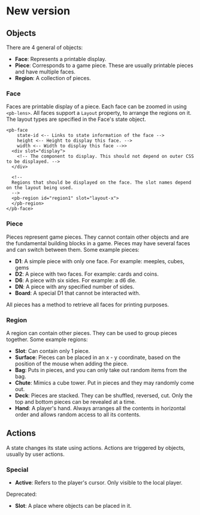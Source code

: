 # New version

## Objects

There are 4 general of objects:

-   **Face**: Represents a printable display.
-   **Piece**: Corresponds to a game piece. These are usually printable pieces and have multiple
    faces.
-   **Region**: A collection of pieces.

### Face

Faces are printable display of a piece. Each face can be zoomed in using `<pb-lens>`. All faces
support a `Layout` property, to arrange the regions on it. The layout types are specified in the
Face's state object.

```
<pb-face
    state-id <-- Links to state information of the face -->
    height <-- Height to display this face. -->
    width <-- Width to display this face -->>
  <div slot="display">
    <!-- The component to display. This should not depend on outer CSS to be displayed. -->
  </div>

  <!--
  Regions that should be displayed on the face. The slot names depend on the layout being used.
  -->
  <pb-region id="region1" slot="layout-x">
  </pb-region>
</pb-face>
```

### Piece

Pieces represent game pieces. They cannot contain other objects and are the fundamental building
blocks in a game. Pieces may have several faces and can switch between them. Some example pieces:

-   **D1**: A simple piece with only one face. For example: meeples, cubes, gems
-   **D2**: A piece with two faces. For example: cards and coins.
-   **D6**: A piece with six sides. For example: a d6 die.
-   **DN**: A piece with any specified number of sides.
-   **Board**: A special D1 that cannot be interacted with.

All pieces has a method to retrieve all faces for printing purposes.

### Region

A region can contain other pieces. They can be used to group pieces together. Some example regions:

-   **Slot**: Can contain only 1 piece.
-   **Surface**: Pieces can be placed in an x - y coordinate, based on the position of the mouse
    when adding the piece.
-   **Bag**: Puts in pieces, and you can only take out random items from the bag.
-   **Chute**: Mimics a cube tower. Put in pieces and they may randomly come out.
-   **Deck**: Pieces are stacked. They can be shuffled, reversed, cut. Only the top and bottom
    pieces can be revealed at a time.
-   **Hand**: A player's hand. Always arranges all the contents in horizontal order and allows
    random access to all its contents.


## Actions

A state changes its state using actions. Actions are triggered by objects, usually by user actions.



### Special

-   **Active**: Refers to the player's cursor. Only visible to the local player.

Deprecated:
-   **Slot**: A place where objects can be placed in it.
